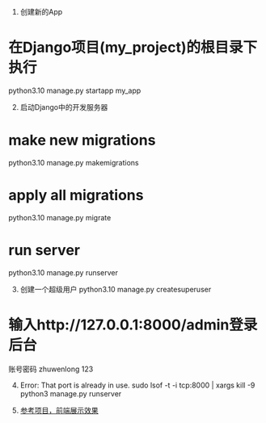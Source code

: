1. 创建新的App
# 在Django项目(my_project)的根目录下执行
python3.10 manage.py startapp my_app

2. 启动Django中的开发服务器
# make new migrations
python3.10 manage.py makemigrations
 
# apply all migrations
python3.10 manage.py migrate
 
# run server
python3.10 manage.py runserver

3. 创建一个超级用户
python3.10 manage.py createsuperuser
# 输入http://127.0.0.1:8000/admin登录后台 
账号密码 zhuwenlong 123

4. Error: That port is already in use.
sudo lsof -t -i tcp:8000 | xargs kill -9
python3 manage.py runserver

5. [参考项目，前端展示效果](https://www.luffycity.com/free-course)